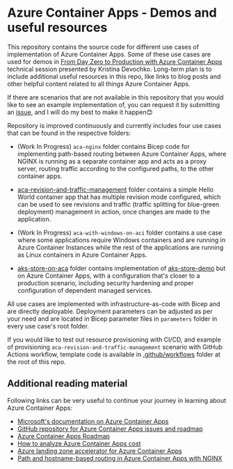 # Azure Container Apps - Demos and useful resources

This repository contains the source code for different use cases of implementation of Azure Container Apps. Some of these use cases are used for demos in [From Day Zero to Production with Azure Container Apps](https://www.youtube.com/live/yAtMgufv7Aw?si=vtQ6ziOYhasNKuyr) technical session presented by Kristina Devochko. Long-term plan is to include additional useful resources in this repo, like links to blog posts and other helpful content related to all things Azure Container Apps.

If there are scenarios that are not available in this repository that you would like to see an example implementation of, you can request it by submitting an [issue](https://github.com/guidemetothemoon/azure-container-apps-lab/issues/new), and I will do my best to make it happen😊

Repository is improved continuously and currently includes four use cases that can be found in the respective folders:

* (Work In Progress) ```aca-nginx``` folder contains Bicep code for implementing path-based routing between Azure Container Apps, where NGINX is running as a separate container app and acts as a proxy server, routing traffic according to the configured paths, to the other container apps.

* [aca-revision-and-traffic-management](aca-revision-and-traffic-management/) folder contains a simple Hello World container app that has multiple revision mode configured, which can be used to see revisions and traffic (traffic splitting for blue-green deployment) management in action, once changes are made to the application.

* (Work In Progress) ```aca-with-windows-on-aci``` folder contains a use case where some applications require Windows containers and are running in Azure Container Instances while the rest of the applications are running as Linux containers in Azure Container Apps.

* [aks-store-on-aca](aks-store-on-aca/) folder contains implementation of [aks-store-demo](https://github.com/Azure-Samples/aks-store-demo) but on Azure Container Apps, with a configuration that's closer to a production scenario, including security hardening and proper configuration of dependent managed services.

All use cases are implemented with infrastructure-as-code with Bicep and are directly deployable. Deployment parameters can be adjusted as per your need and are located in Bicep parameter files in ```parameters``` folder in every use case's root folder.

If you would like to test out resource provisioning with CI/CD, and example of provisioning ```aca-revision-and-traffic-management``` scenario with GitHub Actions workflow, template code is available in [.github/workflows](.github/workflows/deploy-aca-revision-and-traffic-management.yaml) folder at the root of this repo.

## Additional reading material

Following links can be very useful to continue your journey in learning about Azure Container Apps:

* [Microsoft's documentation on Azure Container Apps](https://learn.microsoft.com/en-us/azure/container-apps)
* [GitHub repository for Azure Container Apps issues and roadmap](https://github.com/microsoft/azure-container-apps​)
* [Azure Container Apps Roadmap](https://github.com/orgs/microsoft/projects/540)
* [How to analyze Azure Container Apps cost](https://github.com/microsoft/azure-container-apps/wiki/Analyze-your-ACA-Bill​)
* [Azure landing zone accelerator for Azure Container Apps](https://techcommunity.microsoft.com/t5/apps-on-azure-blog/announcing-landing-zone-accelerator-for-azure-container-apps​)
* [Path and hostname-based routing in Azure Container Apps with NGINX](https://techcommunity.microsoft.com/t5/apps-on-azure-blog/path-and-hostname-based-routing-in-azure-container-apps-with/ba-p/4068923)
